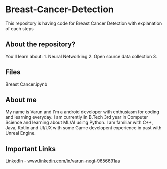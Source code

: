 # Breast-Cancer-Detection
This repository is having code for Breast Cancer Detection with explanation of each steps 


## About the repository?
You'll learn about: 1. Neural Networking
                    2. Open source data collection
                    3. 

## Files
Breast Cancer.ipynb


## About me
My name is Varun and I'm a android developer with enthusiasm for coding and learning everyday. I am currently in B.Tech 3rd year in Computer Science and learning about ML/AI using Python.
I am familiar with C++, Java, Kotlin and UI/UX with some Game developent experience in past with Unreal Engine.


## Important Links
LinkedIn - www.linkedin.com/in/varun-negi-9656691aa
